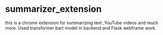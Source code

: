 # summarizer_extension
this is a chrome extension for summarizing text  ,YouTube videos and much more.
Used transformer bart model in backend and Flask webframe work.
